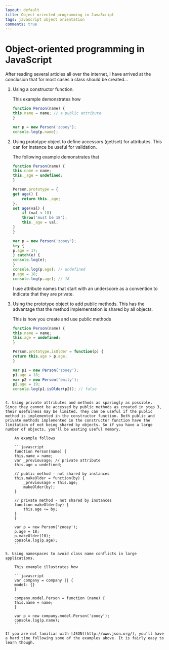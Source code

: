 ```yaml
---
layout: default
title: Object-oriented programming in JavaScript
tags: javascript object orientation
comments: true
---
```

# Object-oriented programming in JavaScript

After reading several articles all over the internet, I have arrived at the conclusion that for most cases a class should be created...

1. Using a constructor function.

    This example demonstrates how

    ```javascript
    function Person(name) {
    this.name = name; // a public attribute
    }

    var p = new Person('zooey');
    console.log(p.name);
    ```

2. Using prototype object to define accessors (get/set) for attributes. This can for instance be useful for validation.

    The following example demonstrates that

    ```javascript
    function Person(name) {
    this.name = name;
    this._age = undefined;
    }

    Person.prototype = {
    get age() {
        return this._age;
    },
    set age(val) {
        if (val < 18)
        throw('must be 18');
        this._age = val;
    }
    }

    var p = new Person('zooey');
    try {
    p.age = 17;
    } catch(e) {
    console.log(e);
    }
    console.log(p.age); // undefined
    p.age = 18;
    console.log(p.age); // 18
    ```

    I use attribute names that start with an underscore as a convention to indicate that they are private.

3. Using the prototype object to add public methods. This has the advantage that the method implementation is shared by all objects.

    This is how you create and use public methods

    ```javascript
    function Person(name) {
    this.name = name;
    this.age = undefined;
    }

    Person.prototype.isOlder = function(p) {
    return this.age > p.age;
    }

    var p1 = new Person('zooey');
    p1.age = 18;
    var p2 = new Person('emily');
    p2.age = 19;
    console.log(p1.isOlder(p2)); // false
```

4. Using private attributes and methods as sparingly as possible. Since they cannot be accessed by public methods as created in step 3, their usefulness may be limited. They can be useful if the public method is implemented in the constructor function. Both public and private methods implemented in the constructor function have the limitation of not being shared by objects. So if you have a large number of objects, you'll be wasting useful memory.

    An example follows

    ```javascript
    function Person(name) {
    this.name = name;
    var _previousage; // private attribute
    this.age = undefined;

    // public method - not shared by instances
    this.makeOlder = function(by) {
        _previousage = this.age;
        makeOlder(by);
    }

    // private method - not shared by instances
    function makeOlder(by) {
        this.age += by;
    }
    }

    var p = new Person('zooey');
    p.age = 18;
    p.makeOlder(10);
    console.log(p.age);
    ```

5. Using namespaces to avoid class name conflicts in large applications.

    This example illustrates how

    ```javascript
    var company = company || {
    model: {}
    }

    company.model.Person = function (name) {
    this.name = name;
    }

    var p = new company.model.Person('zooey');
    console.log(p.name);
    ```

If you are not familiar with [JSON](http://www.json.org/), you'll have a hard time following some of the examples above. It is fairly easy to learn though.
